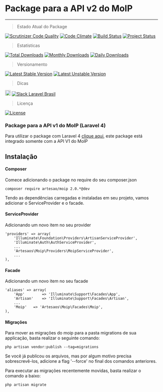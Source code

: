 # Package para a API v2 do MoIP
----------------------

> Estado Atual do Package

[![Scrutinizer Code Quality](https://scrutinizer-ci.com/g/artesaos/moip/badges/quality-score.png?b=master)](https://scrutinizer-ci.com/g/artesaos/moip/?branch=master)
[![Code Climate](https://codeclimate.com/github/artesaos/moip/badges/gpa.svg)](https://codeclimate.com/github/artesaos/moip)
[![Build Status](https://scrutinizer-ci.com/g/artesaos/moip/badges/build.png?b=master)](https://scrutinizer-ci.com/g/artesaos/moip/build-status/master)
[![Project Status](http://stillmaintained.com/SOSTheBlack/moip.png)](https://stillmaintained.com/SOSTheBlack/moip)

> Estatísticas

[![Total Downloads](https://poser.pugx.org/artesaos/moip/downloads)](https://packagist.org/packages/artesaos/moip)
[![Monthly Downloads](https://poser.pugx.org/artesaos/moip/d/monthly)](https://packagist.org/packages/artesaos/moip)
[![Daily Downloads](https://poser.pugx.org/artesaos/moip/d/daily)](https://packagist.org/packages/artesaos/moip)

> Versionamento

[![Latest Stable Version](https://poser.pugx.org/artesaos/moip/v/stable)](https://packagist.org/packages/artesaos/moip)
[![Latest Unstable Version](https://poser.pugx.org/artesaos/moip/v/unstable)](https://packagist.org/packages/artesaos/moip)


> Dicas

<a href="http://zenhub.io" target="_blank"><img src="https://raw.githubusercontent.com/ZenHubIO/support/master/zenhub-badge.png" height="18px" alt="Powered by ZenHub"/></a>
[![Slack Laravel Brasil](http://laravelbrasil.vluzrmos.com.br/badge.svg)](http://laravelbrasil.vluzrmos.com.br)

> Licença

[![License](https://poser.pugx.org/artesaos/moip/license)](https://packagist.org/packages/artesaos/moip)

### Package para a API v1 do MoIP (Laravel 4)

Para utilizar o package com Laravel 4 [clique aqui](https://github.com/SOSTheBlack/moip), este package está integrado somente com a API V1 do MoIP

## Instalação

#### Composer

Comece adicionando o package no require do seu composer.json
```
composer require artesao/moip 2.0.*@dev
```

Tendo as dependências carregadas e instaladas em seu projeto, vamos adicionar o ServiceProvider e o facade.

#### ServiceProvider
Adicionando um novo item no seu provider
```
'providers' => array(
    'Illuminate\Foundation\Providers\ArtisanServiceProvider',
    'Illuminate\Auth\AuthServiceProvider',
    ...
    'Artesaos\Moip\Providers\MoipServiceProvider',
    ...
),
```
#### Facade
Adicionando um novo item no seu facade
```
'aliases' => array(
    'App'        => 'Illuminate\Support\Facades\App',
    'Artisan'    => 'Illuminate\Support\Facades\Artisan',
    ...
    'Moip'   => 'Artesaos\Moip\Facades\Moip',
),
```

#### Migrações
Para mover as migrações do moip para a pasta migrations de sua applicação, basta realizar o seguinte comando:
```
php artisan vendor:publish --tag=migrations
```
Se você já publicou os arquivos, mas por algum motivo precisa sobrescrevê-los, adicione a flag '--force' no final dos comandos anteriores.


Para executar as migrações recentemente movidas, basta realizar o comando a baixo:
```
php artisan migrate
```
